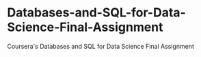 # Databases-and-SQL-for-Data-Science-Final-Assignment
Coursera's Databases and SQL for Data Science Final Assignment
